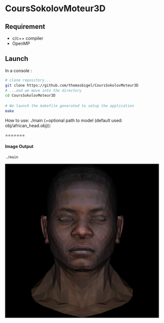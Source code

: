 # CoursSokolovMoteur3D

## Requirement

- c/c++ compiler
- OpenMP

## Launch
In a console :
```bash
# clone repository...
git clone https://github.com/thomasbigel/CoursSokolovMoteur3D
# ...and we move into the directory
cd CoursSokolovMoteur3D

# We launch the makefile generated to setup the application
make

```
How to use: ./main (+optional path to model (default used: obj/african_head.obj)):  

=======

#### Image Output
```bash
./main
```
![image output](https://github.com/thomasbigel/CoursSokolovMoteur3D/blob/readmeImage/Lesson3Texture/output.png)

